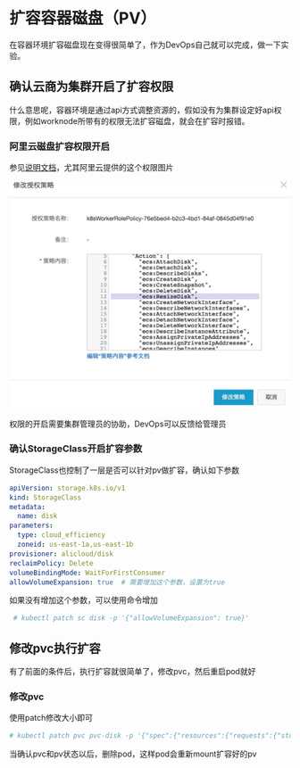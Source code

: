 # 扩容容器磁盘（PV）

在容器环境扩容磁盘现在变得很简单了，作为DevOps自己就可以完成，做一下实验。

## 确认云商为集群开启了扩容权限

什么意思呢，容器环境是通过api方式调整资源的，假如没有为集群设定好api权限，例如worknode所带有的权限无法扩容磁盘，就会在扩容时报错。

### 阿里云磁盘扩容权限开启

参见[说明文档](https://yq.aliyun.com/articles/724713?spm=a2c4e.11155435.0.0.6dae3312OTDwci)，尤其阿里云提供的这个权限图片

![](../../.gitbook/assets/image%20%2829%29.png)

权限的开启需要集群管理员的协助，DevOps可以反馈给管理员

### 确认StorageClass开启扩容参数

StorageClass也控制了一层是否可以针对pv做扩容，确认如下参数

```yaml
apiVersion: storage.k8s.io/v1
kind: StorageClass
metadata:
  name: disk
parameters:
  type: cloud_efficiency
  zoneid: us-east-1a,us-east-1b
provisioner: alicloud/disk
reclaimPolicy: Delete
volumeBindingMode: WaitForFirstConsumer
allowVolumeExpansion: true  # 需要增加这个参数，设置为true
```

如果没有增加这个参数，可以使用命令增加

```yaml
 # kubectl patch sc disk -p '{"allowVolumeExpansion": true}'
```

## 修改pvc执行扩容

有了前面的条件后，执行扩容就很简单了，修改pvc，然后重启pod就好

### 修改pvc

使用patch修改大小即可

```yaml
# kubectl patch pvc pvc-disk -p '{"spec":{"resources":{"requests":{"storage":"30Gi"}}}}'
```

当确认pvc和pv状态以后，删除pod，这样pod会重新mount扩容好的pv






